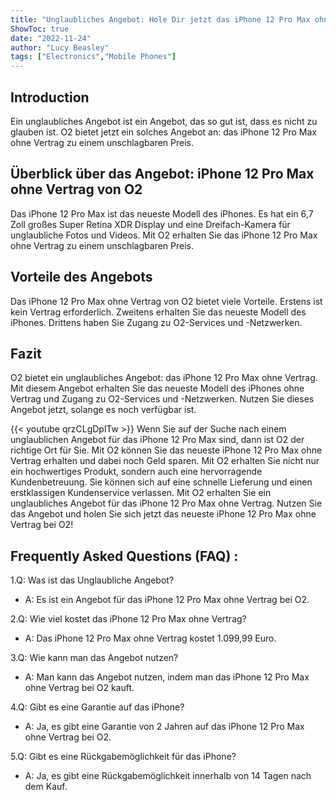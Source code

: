 ```yaml
---
title: "Unglaubliches Angebot: Hole Dir jetzt das iPhone 12 Pro Max ohne Vertrag bei O2!"
ShowToc: true 
date: "2022-11-24"
author: "Lucy Beasley" 
tags: ["Electronics","Mobile Phones"]
---
```

## Introduction
Ein unglaubliches Angebot ist ein Angebot, das so gut ist, dass es nicht zu glauben ist. O2 bietet jetzt ein solches Angebot an: das iPhone 12 Pro Max ohne Vertrag zu einem unschlagbaren Preis. 

## Überblick über das Angebot: iPhone 12 Pro Max ohne Vertrag von O2
Das iPhone 12 Pro Max ist das neueste Modell des iPhones. Es hat ein 6,7 Zoll großes Super Retina XDR Display und eine Dreifach-Kamera für unglaubliche Fotos und Videos. Mit O2 erhalten Sie das iPhone 12 Pro Max ohne Vertrag zu einem unschlagbaren Preis.

## Vorteile des Angebots
Das iPhone 12 Pro Max ohne Vertrag von O2 bietet viele Vorteile. Erstens ist kein Vertrag erforderlich. Zweitens erhalten Sie das neueste Modell des iPhones. Drittens haben Sie Zugang zu O2-Services und -Netzwerken.

## Fazit
O2 bietet ein unglaubliches Angebot: das iPhone 12 Pro Max ohne Vertrag. Mit diesem Angebot erhalten Sie das neueste Modell des iPhones ohne Vertrag und Zugang zu O2-Services und -Netzwerken. Nutzen Sie dieses Angebot jetzt, solange es noch verfügbar ist.

{{< youtube qrzCLgDplTw >}} 
Wenn Sie auf der Suche nach einem unglaublichen Angebot für das iPhone 12 Pro Max sind, dann ist O2 der richtige Ort für Sie. Mit O2 können Sie das neueste iPhone 12 Pro Max ohne Vertrag erhalten und dabei noch Geld sparen. Mit O2 erhalten Sie nicht nur ein hochwertiges Produkt, sondern auch eine hervorragende Kundenbetreuung. Sie können sich auf eine schnelle Lieferung und einen erstklassigen Kundenservice verlassen. Mit O2 erhalten Sie ein unglaubliches Angebot für das iPhone 12 Pro Max ohne Vertrag. Nutzen Sie das Angebot und holen Sie sich jetzt das neueste iPhone 12 Pro Max ohne Vertrag bei O2!

## Frequently Asked Questions (FAQ) :
1.Q: Was ist das Unglaubliche Angebot?
- A: Es ist ein Angebot für das iPhone 12 Pro Max ohne Vertrag bei O2.

2.Q: Wie viel kostet das iPhone 12 Pro Max ohne Vertrag?
- A: Das iPhone 12 Pro Max ohne Vertrag kostet 1.099,99 Euro.

3.Q: Wie kann man das Angebot nutzen?
- A: Man kann das Angebot nutzen, indem man das iPhone 12 Pro Max ohne Vertrag bei O2 kauft.

4.Q: Gibt es eine Garantie auf das iPhone?
- A: Ja, es gibt eine Garantie von 2 Jahren auf das iPhone 12 Pro Max ohne Vertrag bei O2.

5.Q: Gibt es eine Rückgabemöglichkeit für das iPhone?
- A: Ja, es gibt eine Rückgabemöglichkeit innerhalb von 14 Tagen nach dem Kauf.


